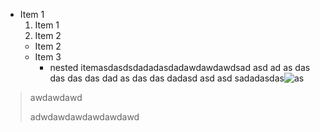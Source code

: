 * Item 1
  1. Item 1
  2. Item 2
  * Item 2
  * Item 3
    * nested itemasdasdsdadadasdadawdawdawdsad asd ad as das das das das dad as das das dadasd asd asd sadadasdas![as](/uploads/0e5aae071ce09da88e23aa9fba5a3cdd.jpg "sed")

> awdawdawd
>
>
> adwdawdawdawdawdawd